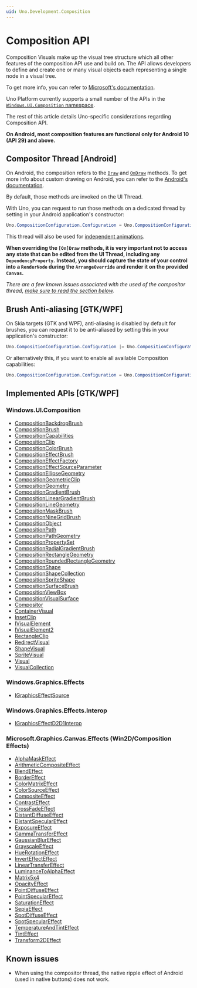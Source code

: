 ```yaml
---
uid: Uno.Development.Composition
---
```


# Composition API

Composition Visuals make up the visual tree structure which all other features of the composition API use and build on.
The API allows developers to define and create one or many visual objects each representing a single node in a visual tree.

To get more info, you can refer to [Microsoft's documentation](https://learn.microsoft.com/windows/uwp/composition/composition-visual-tree).

Uno Platform currently supports a small number of the APIs in the [`Windows.UI.Composition` namespace](https://learn.microsoft.com/uwp/api/windows.ui.composition?view=winrt).

The rest of this article details Uno-specific considerations regarding Composition API.

**On Android, most composition features are functional only for Android 10 (API 29) and above.**

## Compositor Thread [Android]

On Android, the composition refers to the [`Draw`](https://developer.android.com/reference/android/view/View#draw(android.graphics.Canvas)) and [`OnDraw`](https://developer.android.com/reference/android/view/View#onDraw(android.graphics.Canvas)) methods.
To get more info about custom drawing on Android, you can refer to the [Android's documentation](https://developer.android.com/training/custom-views/custom-drawing).

By default, those methods are invoked on the UI Thread.

With Uno, you can request to run those methods on a dedicated thread by setting in your Android application's constructor:

```csharp
Uno.CompositionConfiguration.Configuration = Uno.CompositionConfiguration.Options.Enabled;
```

This thread will also be used for [independent animations](https://learn.microsoft.com/windows/uwp/design/motion/storyboarded-animations#dependent-and-independent-animations).

**When overriding the `[On]Draw` methods, it is very important not to access any state that can be edited from the UI Thread, including any `DependencyProperty`.**
**Instead, you should capture the state of your control into a `RenderNode` during the `ArrangeOverride` and render it on the provided `Canvas`.**

_There are a few known issues associated with the used of the compositor thread, [make sure to read the section below](#known-issues)._

## Brush Anti-aliasing [GTK/WPF]

On Skia targets (GTK and WPF), anti-aliasing is disabled by default for brushes, you can request it to be anti-aliased by setting this in your application's constructor:

```csharp
Uno.CompositionConfiguration.Configuration |= Uno.CompositionConfiguration.Options.UseBrushAntialiasing;
```

Or alternatively this, if you want to enable all available Composition capabilities:

```csharp
Uno.CompositionConfiguration.Configuration = Uno.CompositionConfiguration.Options.Enabled;
```

## Implemented APIs [GTK/WPF]

### Windows.UI.Composition
- [CompositionBackdropBrush](https://learn.microsoft.com/en-us/uwp/api/windows.ui.composition.compositionbackdropbrush)
- [CompositionBrush](https://learn.microsoft.com/en-us/uwp/api/windows.ui.composition.compositionbrush)
- [CompositionCapabilities](https://learn.microsoft.com/en-us/uwp/api/windows.ui.composition.compositioncapabilities)
- [CompositionClip](https://learn.microsoft.com/en-us/uwp/api/windows.ui.composition.compositionclip)
- [CompositionColorBrush](https://learn.microsoft.com/en-us/uwp/api/windows.ui.composition.compositioncolorbrush)
- [CompositionEffectBrush](https://learn.microsoft.com/en-us/uwp/api/windows.ui.composition.compositioneffectbrush)
- [CompositionEffectFactory](https://learn.microsoft.com/en-us/uwp/api/windows.ui.composition.compositioneffectfactory)
- [CompositionEffectSourceParameter](https://learn.microsoft.com/en-us/uwp/api/windows.ui.composition.compositioneffectsourceparameter)
- [CompositionEllipseGeometry](https://learn.microsoft.com/en-us/uwp/api/windows.ui.composition.compositionellipsegeometry)
- [CompositionGeometricClip](https://learn.microsoft.com/en-us/uwp/api/windows.ui.composition.compositiongeometricclip)
- [CompositionGeometry](https://learn.microsoft.com/en-us/uwp/api/windows.ui.composition.compositiongeometry)
- [CompositionGradientBrush](https://learn.microsoft.com/en-us/uwp/api/windows.ui.composition.compositiongradientbrush)
- [CompositionLinearGradientBrush](https://learn.microsoft.com/en-us/uwp/api/windows.ui.composition.compositionlineargradientbrush)
- [CompositionLineGeometry](https://learn.microsoft.com/en-us/uwp/api/windows.ui.composition.compositionlinegeometry)
- [CompositionMaskBrush](https://learn.microsoft.com/en-us/uwp/api/windows.ui.composition.compositionmaskbrush)
- [CompositionNineGridBrush](https://learn.microsoft.com/en-us/uwp/api/windows.ui.composition.compositionninegridbrush)
- [CompositionObject](https://learn.microsoft.com/en-us/uwp/api/windows.ui.composition.compositionobject)
- [CompositionPath](https://learn.microsoft.com/en-us/uwp/api/windows.ui.composition.compositionpath)
- [CompositionPathGeometry](https://learn.microsoft.com/en-us/uwp/api/windows.ui.composition.compositionpathgeometry)
- [CompositionPropertySet](https://learn.microsoft.com/en-us/uwp/api/windows.ui.composition.compositionpropertyset)
- [CompositionRadialGradientBrush](https://learn.microsoft.com/en-us/uwp/api/windows.ui.composition.compositionradialgradientbrush)
- [CompositionRectangleGeometry](https://learn.microsoft.com/en-us/uwp/api/windows.ui.composition.compositionrectanglegeometry)
- [CompositionRoundedRectangleGeometry](https://learn.microsoft.com/en-us/uwp/api/windows.ui.composition.compositionroundedrectanglegeometry)
- [CompositionShape](https://learn.microsoft.com/en-us/uwp/api/windows.ui.composition.compositionshape)
- [CompositionShapeCollection](https://learn.microsoft.com/en-us/uwp/api/windows.ui.composition.compositionshapecollection)
- [CompositionSpriteShape](https://learn.microsoft.com/en-us/uwp/api/windows.ui.composition.compositionspriteshape)
- [CompositionSurfaceBrush](https://learn.microsoft.com/en-us/uwp/api/windows.ui.composition.compositionsurfacebrush)
- [CompositionViewBox](https://learn.microsoft.com/en-us/uwp/api/windows.ui.composition.compositionviewbox)
- [CompositionVisualSurface](https://learn.microsoft.com/en-us/uwp/api/windows.ui.composition.compositionvisualsurface)
- [Compositor](https://learn.microsoft.com/en-us/uwp/api/windows.ui.composition.compositor)
- [ContainerVisual](https://learn.microsoft.com/en-us/uwp/api/windows.ui.composition.containervisual)
- [InsetClip](https://learn.microsoft.com/en-us/uwp/api/windows.ui.composition.insetclip)
- [IVisualElement](https://learn.microsoft.com/en-us/uwp/api/windows.ui.composition.ivisualelement)
- [IVisualElement2](https://learn.microsoft.com/en-us/uwp/api/windows.ui.composition.ivisualelement2)
- [RectangleClip](https://learn.microsoft.com/en-us/uwp/api/windows.ui.composition.rectangleclip)
- [RedirectVisual](https://learn.microsoft.com/en-us/uwp/api/windows.ui.composition.redirectvisual)
- [ShapeVisual](https://learn.microsoft.com/en-us/uwp/api/windows.ui.composition.shapevisual)
- [SpriteVisual](https://learn.microsoft.com/en-us/uwp/api/windows.ui.composition.spritevisual)
- [Visual](https://learn.microsoft.com/en-us/uwp/api/windows.ui.composition.visual)
- [VisualCollection](https://learn.microsoft.com/en-us/uwp/api/windows.ui.composition.visualcollection)

### Windows.Graphics.Effects
- [IGraphicsEffectSource](https://learn.microsoft.com/en-us/uwp/api/windows.graphics.effects.igraphicseffectsource)

### Windows.Graphics.Effects.Interop
- [IGraphicsEffectD2D1Interop](https://learn.microsoft.com/en-us/windows/win32/api/windows.graphics.effects.interop/nn-windows-graphics-effects-interop-igraphicseffectd2d1interop)

### Microsoft.Graphics.Canvas.Effects (Win2D/Composition Effects)
- [AlphaMaskEffect](https://microsoft.github.io/Win2D/WinUI2/html/T_Microsoft_Graphics_Canvas_Effects_AlphaMaskEffect.htm)
- [ArithmeticCompositeEffect](https://microsoft.github.io/Win2D/WinUI2/html/T_Microsoft_Graphics_Canvas_Effects_ArithmeticCompositeEffect.htm)
- [BlendEffect](https://microsoft.github.io/Win2D/WinUI2/html/T_Microsoft_Graphics_Canvas_Effects_BlendEffect.htm)
- [BorderEffect](https://microsoft.github.io/Win2D/WinUI2/html/T_Microsoft_Graphics_Canvas_Effects_BorderEffect.htm)
- [ColorMatrixEffect](https://microsoft.github.io/Win2D/WinUI2/html/T_Microsoft_Graphics_Canvas_Effects_ColorMatrixEffect.htm)
- [ColorSourceEffect](https://microsoft.github.io/Win2D/WinUI2/html/T_Microsoft_Graphics_Canvas_Effects_ColorSourceEffect.htm)
- [CompositeEffect](https://microsoft.github.io/Win2D/WinUI2/html/T_Microsoft_Graphics_Canvas_Effects_CompositeEffect.htm)
- [ContrastEffect](https://microsoft.github.io/Win2D/WinUI2/html/T_Microsoft_Graphics_Canvas_Effects_ContrastEffect.htm)
- [CrossFadeEffect](https://microsoft.github.io/Win2D/WinUI2/html/T_Microsoft_Graphics_Canvas_Effects_CrossFadeEffect.htm)
- [DistantDiffuseEffect](https://microsoft.github.io/Win2D/WinUI2/html/T_Microsoft_Graphics_Canvas_Effects_DistantDiffuseEffect.htm)
- [DistantSpecularEffect](https://microsoft.github.io/Win2D/WinUI2/html/T_Microsoft_Graphics_Canvas_Effects_DistantSpecularEffect.htm)
- [ExposureEffect](https://microsoft.github.io/Win2D/WinUI2/html/T_Microsoft_Graphics_Canvas_Effects_ExposureEffect.htm)
- [GammaTransferEffect](https://microsoft.github.io/Win2D/WinUI2/html/T_Microsoft_Graphics_Canvas_Effects_GammaTransferEffect.htm)
- [GaussianBlurEffect](https://microsoft.github.io/Win2D/WinUI2/html/T_Microsoft_Graphics_Canvas_Effects_GaussianBlurEffect.htm)
- [GrayscaleEffect](https://microsoft.github.io/Win2D/WinUI2/html/T_Microsoft_Graphics_Canvas_Effects_GrayscaleEffect.htm)
- [HueRotationEffect](https://microsoft.github.io/Win2D/WinUI2/html/T_Microsoft_Graphics_Canvas_Effects_HueRotationEffect.htm)
- [InvertEffectEffect](https://microsoft.github.io/Win2D/WinUI2/html/T_Microsoft_Graphics_Canvas_Effects_InvertEffect.htm)
- [LinearTransferEffect](https://microsoft.github.io/Win2D/WinUI2/html/T_Microsoft_Graphics_Canvas_Effects_LinearTransferEffect.htm)
- [LuminanceToAlphaEffect](https://microsoft.github.io/Win2D/WinUI2/html/T_Microsoft_Graphics_Canvas_Effects_LuminanceToAlphaEffect.htm)
- [Matrix5x4](https://microsoft.github.io/Win2D/WinUI2/html/T_Microsoft_Graphics_Canvas_Effects_Matrix5x4.htm)
- [OpacityEffect](https://microsoft.github.io/Win2D/WinUI2/html/T_Microsoft_Graphics_Canvas_Effects_OpacityEffect.htm)
- [PointDiffuseEffect](https://microsoft.github.io/Win2D/WinUI2/html/T_Microsoft_Graphics_Canvas_Effects_PointDiffuseEffect.htm)
- [PointSpecularEffect](https://microsoft.github.io/Win2D/WinUI2/html/T_Microsoft_Graphics_Canvas_Effects_PointSpecularEffect.htm)
- [SaturationEffect](https://microsoft.github.io/Win2D/WinUI2/html/T_Microsoft_Graphics_Canvas_Effects_SaturationEffect.htm)
- [SepiaEffect](https://microsoft.github.io/Win2D/WinUI2/html/T_Microsoft_Graphics_Canvas_Effects_SepiaEffect.htm)
- [SpotDiffuseEffect](https://microsoft.github.io/Win2D/WinUI2/html/T_Microsoft_Graphics_Canvas_Effects_SpotDiffuseEffect.htm)
- [SpotSpecularEffect](https://microsoft.github.io/Win2D/WinUI2/html/T_Microsoft_Graphics_Canvas_Effects_SpotSpecularEffect.htm)
- [TemperatureAndTintEffect](https://microsoft.github.io/Win2D/WinUI2/html/T_Microsoft_Graphics_Canvas_Effects_TemperatureAndTintEffect.htm)
- [TintEffect](https://microsoft.github.io/Win2D/WinUI2/html/T_Microsoft_Graphics_Canvas_Effects_TintEffect.htm)
- [Transform2DEffect](https://microsoft.github.io/Win2D/WinUI2/html/T_Microsoft_Graphics_Canvas_Effects_Transform2DEffect.htm)

## Known issues

* When using the compositor thread, the native ripple effect of Android (used in native buttons) does not work.
